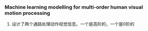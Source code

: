 ### Machine learning modelling for multi-order human visual motion processing
1. 设计了两个通路处理动作视觉信息。一个是高阶的，一个是0阶的